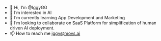 - 👋 Hi, I’m @IggyGG
- 👀 I’m interested in AI
- 🌱 I’m currently learning App Development and Marketing
- 💞️ I’m looking to collaborate on SaaS Platform for simplification of human driven AI deployment.
- 📫 How to reach me iggy@movs.ai

<!---
IggyGG/IggyGG is a ✨ special ✨ repository because its `README.md` (this file) appears on your GitHub profile.
You can click the Preview link to take a look at your changes.
--->
